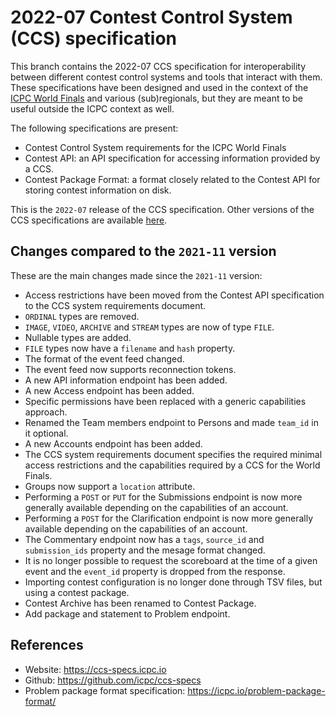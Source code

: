 # 2022-07 Contest Control System (CCS) specification

This branch contains the 2022-07 CCS specification for
interoperability between different contest control systems and tools
that interact with them. These specifications have been designed and
used in the context of the [ICPC World Finals](https://icpc.global)
and various (sub)regionals, but they are meant to be useful outside
the ICPC context as well.

The following specifications are present:

* Contest Control System requirements for the ICPC World Finals
* Contest API: an API specification for accessing information
  provided by a CCS.
* Contest Package Format: a format closely related to the Contest API
  for storing contest information on disk.

This is the `2022-07` release of the CCS specification.
Other versions of the CCS specifications are available
[here](https://ccs-specs.icpc.io/).

## Changes compared to the `2021-11` version

These are the main changes made since the `2021-11` version:

* Access restrictions have been moved from the Contest API specification to
  the CCS system requirements document.
* `ORDINAL` types are removed.
* `IMAGE`, `VIDEO`, `ARCHIVE` and `STREAM` types are now of type `FILE`.
* Nullable types are added.
* `FILE` types now have a `filename` and `hash` property.
* The format of the event feed changed.
* The event feed now supports reconnection tokens.
* A new API information endpoint has been added.
* A new Access endpoint has been added.
* Specific permissions have been replaced with a generic capabilities approach.
* Renamed the Team members endpoint to Persons and made `team_id` in it optional.
* A new Accounts endpoint has been added.
* The CCS system requirements document specifies the required minimal access restrictions
  and the capabilities required by a CCS for the World Finals.
* Groups now support a `location` attribute.
* Performing a `POST` or `PUT` for the Submissions endpoint is now more generally available
  depending on the capabilities of an account.
* Performing a `POST` for the Clarification endpoint is now more generally available depending
  on the capabilities of an account.
* The Commentary endpoint now has a `tags`, `source_id` and `submission_ids` property and the
  mesage format changed.
* It is no longer possible to request the scoreboard at the time of a given event and the `event_id`
  property is dropped from the response.
* Importing contest configuration is no longer done through TSV files, but using a contest package.
* Contest Archive has been renamed to Contest Package.
* Add package and statement to Problem endpoint.

## References

* Website: <https://ccs-specs.icpc.io>
* Github: <https://github.com/icpc/ccs-specs>
* Problem package format specification: <https://icpc.io/problem-package-format/>